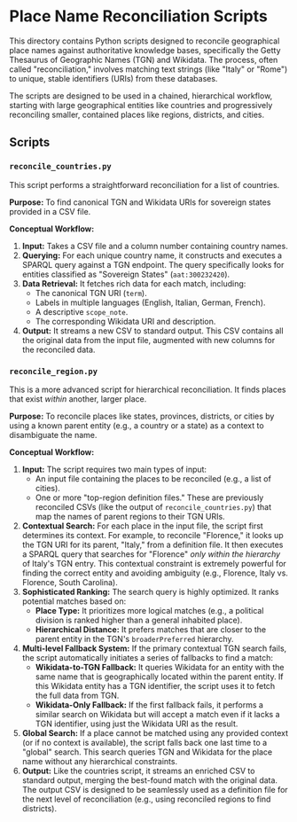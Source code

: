 # Place Name Reconciliation Scripts

This directory contains Python scripts designed to reconcile geographical place names against authoritative knowledge bases, specifically the Getty Thesaurus of Geographic Names (TGN) and Wikidata. The process, often called "reconciliation," involves matching text strings (like "Italy" or "Rome") to unique, stable identifiers (URIs) from these databases.

The scripts are designed to be used in a chained, hierarchical workflow, starting with large geographical entities like countries and progressively reconciling smaller, contained places like regions, districts, and cities.

## Scripts

### `reconcile_countries.py`

This script performs a straightforward reconciliation for a list of countries.

**Purpose:** To find canonical TGN and Wikidata URIs for sovereign states provided in a CSV file.

**Conceptual Workflow:**
1.  **Input:** Takes a CSV file and a column number containing country names.
2.  **Querying:** For each unique country name, it constructs and executes a SPARQL query against a TGN endpoint. The query specifically looks for entities classified as "Sovereign States" (`aat:300232420`).
3.  **Data Retrieval:** It fetches rich data for each match, including:
    *   The canonical TGN URI (`term`).
    *   Labels in multiple languages (English, Italian, German, French).
    *   A descriptive `scope_note`.
    *   The corresponding Wikidata URI and description.
4.  **Output:** It streams a new CSV to standard output. This CSV contains all the original data from the input file, augmented with new columns for the reconciled data.

### `reconcile_region.py`

This is a more advanced script for hierarchical reconciliation. It finds places that exist *within* another, larger place.

**Purpose:** To reconcile places like states, provinces, districts, or cities by using a known parent entity (e.g., a country or a state) as a context to disambiguate the name.

**Conceptual Workflow:**
1.  **Input:** The script requires two main types of input:
    *   An input file containing the places to be reconciled (e.g., a list of cities).
    *   One or more "top-region definition files." These are previously reconciled CSVs (like the output of `reconcile_countries.py`) that map the names of parent regions to their TGN URIs.
2.  **Contextual Search:** For each place in the input file, the script first determines its context. For example, to reconcile "Florence," it looks up the TGN URI for its parent, "Italy," from a definition file. It then executes a SPARQL query that searches for "Florence" *only within the hierarchy* of Italy's TGN entry. This contextual constraint is extremely powerful for finding the correct entity and avoiding ambiguity (e.g., Florence, Italy vs. Florence, South Carolina).
3.  **Sophisticated Ranking:** The search query is highly optimized. It ranks potential matches based on:
    *   **Place Type:** It prioritizes more logical matches (e.g., a political division is ranked higher than a general inhabited place).
    *   **Hierarchical Distance:** It prefers matches that are closer to the parent entity in the TGN's `broaderPreferred` hierarchy.
4.  **Multi-level Fallback System:** If the primary contextual TGN search fails, the script automatically initiates a series of fallbacks to find a match:
    *   **Wikidata-to-TGN Fallback:** It queries Wikidata for an entity with the same name that is geographically located within the parent entity. If this Wikidata entity has a TGN identifier, the script uses it to fetch the full data from TGN.
    *   **Wikidata-Only Fallback:** If the first fallback fails, it performs a similar search on Wikidata but will accept a match even if it lacks a TGN identifier, using just the Wikidata URI as the result.
5.  **Global Search:** If a place cannot be matched using any provided context (or if no context is available), the script falls back one last time to a "global" search. This search queries TGN and Wikidata for the place name without any hierarchical constraints.
6.  **Output:** Like the countries script, it streams an enriched CSV to standard output, merging the best-found match with the original data. The output CSV is designed to be seamlessly used as a definition file for the next level of reconciliation (e.g., using reconciled regions to find districts).
